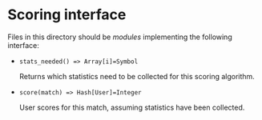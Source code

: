 Scoring interface
=================

Files in this directory should be _modules_ implementing the following
interface:

 - `stats_needed() => Array[i]=Symbol`

   Returns which statistics need to be collected for this scoring
   algorithm.

 - `score(match) => Hash[User]=Integer`

   User scores for this match, assuming statistics have been
   collected.
